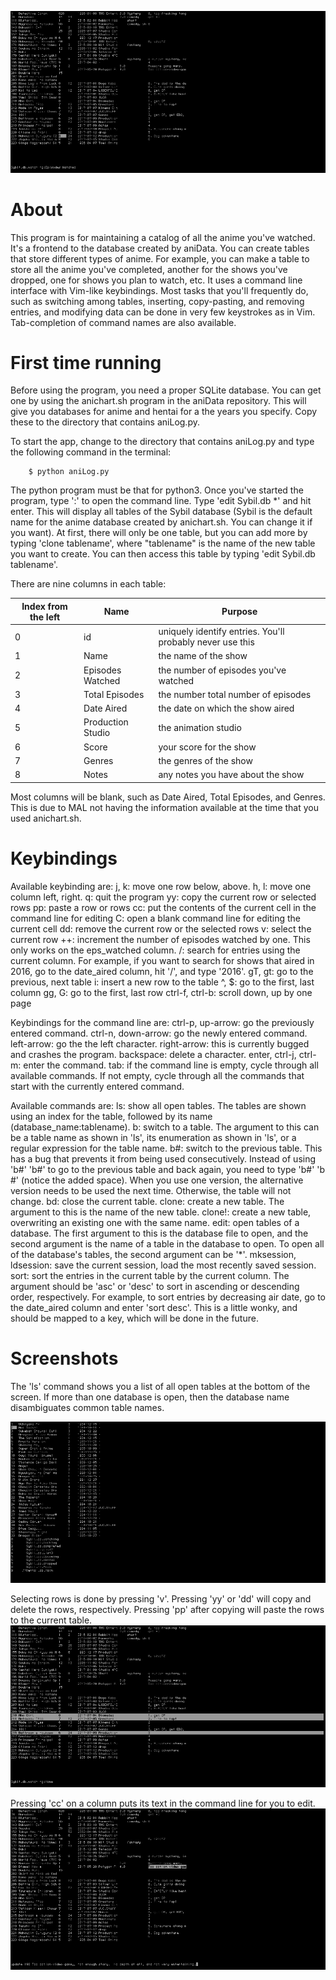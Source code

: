 ![Main screen](images/readme/aniLog_1.png)

# About

This program is for maintaining a catalog of all the anime you've watched.  It's a frontend to the database created by aniData.  You can create tables that store different types of anime.  For example, you can make a table to store all the anime you've completed, another for the shows you've dropped, one for shows you plan to watch, etc.  It uses a command line interface with Vim-like keybindings.  Most tasks that you'll frequently do, such as switching among tables, inserting, copy-pasting, and removing entries, and modifying data can be done in very few keystrokes as in Vim.  Tab-completion of command names are also available.

# First time running

Before using the program, you need a proper SQLite database.  You can get one by using the anichart.sh program in the aniData repository.  This will give you databases for anime and hentai for a the years you specify.  Copy these to the directory that contains aniLog.py.

To start the app, change to the directory that contains aniLog.py and type the following command in the terminal:

```
    $ python aniLog.py
```

The python program must be that for python3.  Once you've started the program, type ':' to open the command line.  Type 'edit Sybil.db *' and hit enter.  This will display all tables of the Sybil database (Sybil is the default name for the anime database created by anichart.sh.  You can change it if you want).  At first, there will only be one table, but you can add more by typing 'clone tablename', where "tablename" is the name of the new table you want to create.  You can then access this table by typing 'edit Sybil.db tablename'.

There are nine columns in each table:

Index from the left | Name | Purpose
------------------- | ---- | -------
0 | id  | uniquely identify entries.  You'll probably never use this
1 | Name  | the name of the show
2 | Episodes Watched | the number of episodes you've watched
3 | Total Episodes | the number total number of episodes
4 | Date Aired | the date on which the show aired
5 | Production Studio | the animation studio
6 | Score | your score for the show
7 | Genres | the genres of the show
8 | Notes | any notes you have about the show

Most columns will be blank, such as Date Aired, Total Episodes, and Genres.  This is due to MAL not having the information available at the time that you used anichart.sh.

# Keybindings

Available keybinding are:
    j, k: move one row below, above.
    h, l: move one column left, right.
    q: quit the program
    yy: copy the current row or selected rows
    pp: paste a row or rows
    cc: put the contents of the current cell in the command line for editing
    C: open a blank command line for editing the current cell
    dd: remove the current row or the selected rows
    v: select the current row
    ++: increment the number of episodes watched by one.  This only works on the
      eps_watched column.
    /: search for entries using the current column.  For example, if you want to
      search for shows that aired in 2016, go to the date_aired column, hit '/',
      and type '2016'.
   gT, gt: go to the previous, next table
   i: insert a new row to the table
   ^, $: go to the first, last column
   gg, G: go to the first, last row
   ctrl-f, ctrl-b: scroll down, up by one page

Keybindings for the command line are:
   ctrl-p, up-arrow: go the previously entered command.
   ctrl-n, down-arrow: go the newly entered command.
   left-arrow: go the the left character.
   right-arrow: this is currently bugged and crashes the program.
   backspace: delete a character.
   enter, ctrl-j, ctrl-m: enter the command.
   tab: if the command line is empty, cycle through all available commands.  If not
     empty, cycle through all the commands that start with the currently entered
     command.

Available commands are:
   ls: show all open tables.  The tables are shown using an index for the table,
     followed by its name (database_name:tablename).
   b: switch to a table.  The argument to this can be a table name as shown in 'ls',
     its enumeration as shown in 'ls', or a regular expression for the table name.
   b#: switch to the previous table.  This has a bug that prevents it from being used
     consecutively.  Instead of using 'b#' 'b#' to go to the previous table and back
     again, you need to type 'b#' 'b #' (notice the added space).  When you use one
     version, the alternative version needs to be used the next time.  Otherwise, the
     table will not change.
   bd: close the current table.
   clone: create a new table.  The argument to this is the name of the new table.
   clone!: create a new table, overwriting an existing one with the same name.
   edit: open tables of a database.  The first argument to this is the database file
     to open, and the second argument is the name of a table in the database to open.
     To open all of the database's tables, the second argument can be '*'.
   mksession, ldsession: save the current session, load the most recently saved
     session.
   sort: sort the entries in the current table by the current column.  The argument
     should be 'asc' or 'desc' to sort in ascending or descending order, respectively.
     For example, to sort entries by decreasing air date, go to the date_aired
     column and enter 'sort desc'.  This is a little wonky, and should be mapped to a
     key, which will be done in the future.

# Screenshots

The 'ls' command shows you a list of all open tables at the bottom of the screen.  If more than one database is open, then the database name disambiguates common table names.

![Multiple databases](images/readme/aniLog_3.png)

Selecting rows is done by pressing 'v'.  Pressing 'yy' or 'dd' will copy and delete the rows, respectively.  Pressing 'pp' after copying will paste the rows to the current table.
![Selecting rows](images/readme/aniLog_5.png)

Pressing 'cc' on a column puts its text in the command line for you to edit.
![Editing a column](images/readme/aniLog_6.png)
